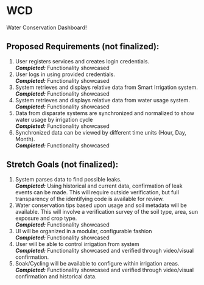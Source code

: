 # WCD
Water Conservation Dashboard!

## Proposed Requirements (not finalized):
1. User registers services and creates login credentials.  
***Completed:*** Functionality showcased
2. User logs in using provided credentials.  
***Completed:*** Functionality showcased
3. System retrieves and displays relative data from Smart Irrigation system.  
***Completed:*** Functionality showcased
4. System retrieves and displays relative data from water usage system.  
***Completed:*** Functionality showcased
5. Data from disparate systems are synchronized and normalized to show water usage by irrigation cycle  
***Completed:*** Functionality showcased
6. Synchronized data can be viewed by different time units (Hour, Day, Month).  
***Completed:*** Functionality showcased
## Stretch Goals (not finalized):
1. System parses data to find possible leaks.  
***Completed:*** Using historical and current data, confirmation of leak events can be made. This will require outside verification, but full transparency of the identifying code is available for review.
2. Water conservation tips based upon usage and soil metadata will be available. This will involve a verification survey of the soil type, area, sun exposure and crop type.  
***Completed:*** Functionality showcased
3. UI will be organized in a modular, configurable fashion  
***Completed:*** Functionality showcased
4. User will be able to control irrigation from system  
***Completed:*** Functionality showcased and verified through video/visual confirmation.
5. Soak/Cycling will be available to configure within irrigation areas.  
***Completed:*** Functionality showcased and verified through video/visual confirmation and historical data.
